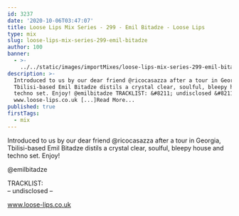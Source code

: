 ```yaml
---
id: 3237
date: '2020-10-06T03:47:07'
title: Loose Lips Mix Series - 299 - Emil Bitadze - Loose Lips
type: mix
slug: loose-lips-mix-series-299-emil-bitadze
author: 100
banner:
  - >-
    ../../static/images/importMixes/loose-lips-mix-series-299-emil-bitadze/image3237.jpeg
description: >-
  Introduced to us by our dear friend @ricocasazza after a tour in Georgia,
  Tbilisi-based Emil Bitadze distils a crystal clear, soulful, bleepy house and
  techno set. Enjoy! @emilbitadze TRACKLIST: &#8211; undisclosed &#8211;
  www.loose-lips.co.uk [...]Read More...
published: true
firstTags:
  - mix
---
```

Introduced to us by our dear friend @ricocasazza after a tour in Georgia, Tbilisi-based Emil Bitadze distils a crystal clear, soulful, bleepy house and techno set. Enjoy!

@emilbitadze

TRACKLIST:  
– undisclosed –

www.loose-lips.co.uk